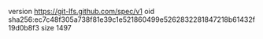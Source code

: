 version https://git-lfs.github.com/spec/v1
oid sha256:ec7c48f305a738f81e39c1e521860499e5262832281847218b61432f19d0b8f3
size 1497
